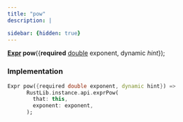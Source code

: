 ```yaml
---
title: "pow"
description: |

sidebar: {hidden: true}
---
```

<span class="dart-code"><strong>[Expr] pow</strong>({<span class="nobr"><strong>required</strong> [double] exponent</span>, <span class="nobr">dynamic <i>hint</i></span>});</span>


### Implementation
```dart
Expr pow({required double exponent, dynamic hint}) =>
      RustLib.instance.api.exprPow(
        that: this,
        exponent: exponent,
      );
```

[Expr]: /reference/classes/expr/
[double]: https://api.flutter.dev/flutter/dart-core/double-class.html